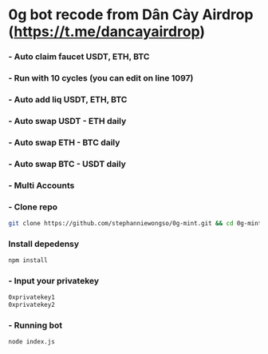 # 0g bot recode from Dân Cày Airdrop (https://t.me/dancayairdrop)


### - Auto claim faucet USDT, ETH, BTC 
### - Run with 10 cycles (you can edit on line 1097)
### - Auto add liq USDT, ETH, BTC 
### - Auto swap USDT - ETH daily
### - Auto swap ETH - BTC daily
### - Auto swap BTC - USDT daily
### - Multi Accounts



### - Clone repo
```bash
git clone https://github.com/stephanniewongso/0g-mint.git && cd 0g-mint
```
### Install depedensy
```bash
npm install
```
### - Input your privatekey
```bash
0xprivatekey1
0xprivatekey2
```
### - Running bot
```bash
node index.js
```
